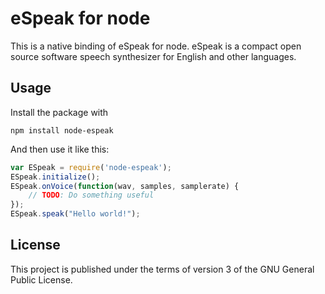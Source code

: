 eSpeak for node
===============

This is a native binding of eSpeak for node.
eSpeak is a compact open source software speech synthesizer for English and other languages.

Usage
-----

Install the package with

	npm install node-espeak

And then use it like this:

```javascript
var ESpeak = require('node-espeak');
ESpeak.initialize();
ESpeak.onVoice(function(wav, samples, samplerate) {
	// TODO: Do something useful
});
ESpeak.speak("Hello world!");
```

License
-------
This project is published under the terms of version 3 of the GNU General Public License.
